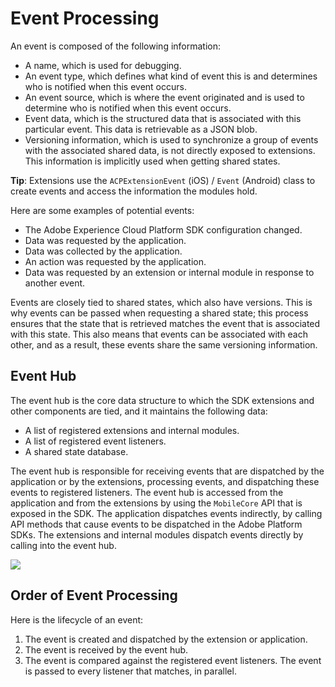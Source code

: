 # Event Processing

An event is composed of the following information:

* A name, which is used for debugging.
* An event type, which defines what kind of event this is and determines who is notified when this event occurs.
* An event source, which is where the event originated and is used to determine who is notified when this event occurs.
* Event data, which is the structured data that is associated with this particular event.   This data is retrievable as a JSON blob.
* Versioning information, which is used to synchronize a group of events with the associated shared data, is not directly exposed to extensions.  This information is implicitly used when getting shared states.

**Tip**: Extensions use the `ACPExtensionEvent` \(iOS\) / `Event` \(Android\) class to create events and access the information the modules hold.

Here are some examples of potential events:

* The Adobe Experience Cloud Platform SDK configuration changed.
* Data was requested by the application.
* Data was collected by the application.
* An action was requested by the application.
* Data was requested by an extension or internal module in response to another event.

Events are closely tied to shared states, which also have versions. This is why events can be passed when requesting a shared state; this process ensures that the state that is retrieved matches the event that is associated with this state. This also means that events can be associated with each other, and as a result, these events share the same versioning information.

## Event Hub

The event hub is the core data structure to which the SDK extensions and other components are tied, and it maintains the following data:

* A list of registered extensions and internal modules.
* A list of registered event listeners.
* A shared state database.

The event hub is responsible for receiving events that are dispatched by the application or by the extensions, processing events, and dispatching these events to registered listeners. The event hub is accessed from the application and from the extensions by using the `MobileCore` API that is exposed in the SDK. The application dispatches events indirectly, by calling API methods that cause events to be dispatched in the Adobe Platform SDKs. The extensions and internal modules dispatch events directly by calling into the event hub.

![](https://github.com/Adobe-Marketing-Cloud/acp-sdks-documentation/tree/88bedb7ddb635a28d9520312147e1e1a55acc568/Users/chetan/Desktop/event-dispatch-flow-1280-6560ee4b-0.png)

## Order of Event Processing

Here is the lifecycle of an event:

1. The event is created and dispatched by the extension or application.
2. The event is received by the event hub.
3. The event is compared against the registered event listeners.  The event is passed to every listener that matches, in parallel.

